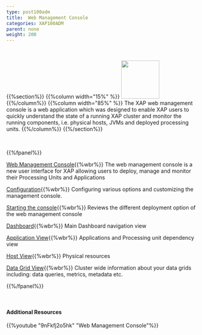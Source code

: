 ```yaml
---
type: post100adm
title:  Web Management Console
categories: XAP100ADM
parent: none
weight: 200
---
```


<br>

{{%section%}}
{{%column width="15%" %}}
<img src="/attachment_files/subject/WebManagementConsole.png" width="100" height="100">
{{%/column%}}
{{%column width="85%" %}}
The XAP web management console is a web application which was designed to enable XAP users to quickly understand the state of a running XAP cluster and monitor the running components, i.e. physical hosts, JVMs and deployed processing units.
{{%/column%}}
{{%/section%}}

<br>

{{%fpanel%}}

[Web Management Console](./web-management-console-console.html){{%wbr%}}
The web management console is a new user interface for XAP allowing users to deploy, manage and monitor their Processing Units and Applications

[Configuration](./web-management-console-configuration.html){{%wbr%}}
Configuring various options and customizing the management console.

[Starting the console](./web-management-console-starting.html){{%wbr%}}
Reviews the different deployment option of the web management console

[Dashboard](./web-management-dashboard-view.html){{%wbr%}}
Main Dashboard navigation view

[Application View](./web-management-application-view.html){{%wbr%}}
Applications and Processing unit dependency view

[Host View](./web-management-hosts-view.html){{%wbr%}}
Physical resources

[Data Grid View](./web-management-data-grid-view.html){{%wbr%}}
Cluster wide information about your data grids including: data queries, metrics, metadata etc.

{{%/fpanel%}}

<br>

#### Additional Resources
{{%youtube "9nFkfj2o5hk"  "Web Management Console"%}}



